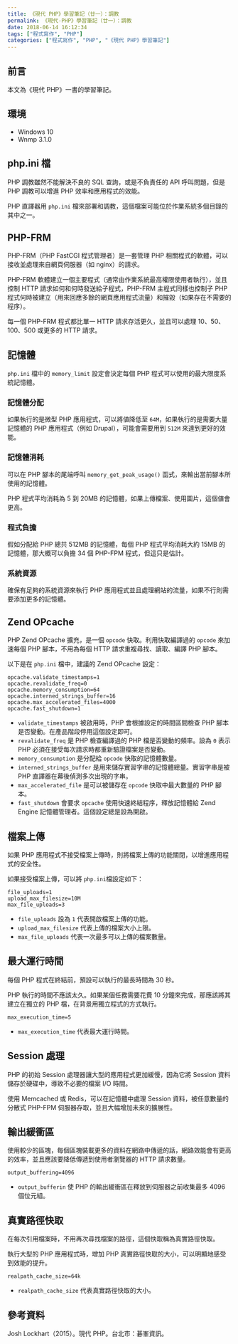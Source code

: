 ```yaml
---
title: 《現代 PHP》學習筆記（廿一）：調教
permalink: 《現代-PHP》學習筆記（廿一）：調教
date: 2018-06-14 16:12:34
tags: ["程式寫作", "PHP"]
categories: ["程式寫作", "PHP", "《現代 PHP》學習筆記"]
---
```


## 前言

本文為《現代 PHP》一書的學習筆記。

## 環境

- Windows 10
- Wnmp 3.1.0

## php.ini 檔

PHP 調教雖然不能解決不良的 SQL 查詢，或是不負責任的 API 呼叫問題，但是 PHP 調教可以增進 PHP 效率和應用程式的效能。

PHP 直譯器用 `php.ini` 檔來部署和調教，這個檔案可能位於作業系統多個目錄的其中之一。

## PHP-FRM

PHP-FRM（PHP FastCGI 程式管理者）是一套管理 PHP 相關程式的軟體，可以接收並處理來自網頁伺服器（如 nginx）的請求。

PHP-FRM 軟體建立一個主要程式（通常由作業系統最高權限使用者執行），並且控制 HTTP 請求如何和何時發送給子程式，PHP-FRM 主程式同樣也控制子 PHP 程式何時被建立（用來回應多餘的網頁應用程式流量）和摧毀（如果存在不需要的程序）。

每一個 PHP-FRM 程式都比單一 HTTP 請求存活更久，並且可以處理 10、50、100、500 或更多的 HTTP 請求。

## 記憶體

`php.ini` 檔中的 `memory_limit` 設定會決定每個 PHP 程式可以使用的最大限度系統記憶體。

### 記憶體分配

如果執行的是微型 PHP 應用程式，可以將値降低至 `64M`，如果執行的是需要大量記憶體的 PHP 應用程式（例如 Drupal），可能會需要用到 `512M` 來達到更好的效能。

### 記憶體消耗

可以在 PHP 腳本的尾端呼叫 `memory_get_peak_usage()` 函式，來輸出當前腳本所使用的記憶體。

PHP 程式平均消耗為 5 到 20MB 的記憶體，如果上傳檔案、使用圖片，這個値會更高。

### 程式負擔

假如分配給 PHP 總共 512MB 的記憶體，每個 PHP 程式平均消耗大約 15MB 的記憶體，那大概可以負擔 34 個 PHP-FPM 程式，但這只是估計。

### 系統資源

確保有足夠的系統資源來執行 PHP 應用程式並且處理網站的流量，如果不行則需要添加更多的記憶體。

## Zend OPcache

PHP Zend OPcache 擴充，是一個 `opcode` 快取。利用快取編譯過的 `opcode` 來加速每個 PHP 腳本，不用為每個 HTTP 請求重複尋找、讀取、編譯 PHP 腳本。

以下是在 `php.ini` 檔中，建議的 Zend OPcache 設定：

```ENV
opcache.validate_timestamps=1
opcache.revalidate_freq=0
opcache.memory_consumption=64
opcache.interned_strings_buffer=16
opcache.max_accelerated_files=4000
opcache.fast_shutdown=1
```

- `validate_timestamps` 被啟用時，PHP 會根據設定的時間區間檢查 PHP 腳本是否變動。在產品階段停用這個設定即可。
- `revalidate_freq` 是 PHP 檢查編譯過的 PHP 檔是否變動的頻率。設為 `0` 表示 PHP 必須在接受每次請求時都重新驗證檔案是否變動。
- `memory_consumption` 是分配給 `opcode` 快取的記憶體數量。
- `interned_strings_buffer` 是用來儲存實習字串的記憶體總量。實習字串是被 PHP 直譯器在幕後偵測多次出現的字串。
- `max_accelerated_file` 是可以被儲存在 `opcode` 快取中最大數量的 PHP 腳本。
- `fast_shutdown` 會要求 `opcache` 使用快速終結程序，釋放記憶體給 Zend Engine 記憶體管理者。這個設定總是設為開啟。

## 檔案上傳

如果 PHP 應用程式不接受檔案上傳時，則將檔案上傳的功能關閉，以增進應用程式的安全性。

如果接受檔案上傳，可以將 `php.ini`檔設定如下：

```ENV
file_uploads=1
upload_max_filesize=10M
max_file_uploads=3
```

- `file_uploads` 設為 `1` 代表開啟檔案上傳的功能。
- `upload_max_filesize` 代表上傳的檔案大小上限。
- `max_file_uploads` 代表一次最多可以上傳的檔案數量。

## 最大運行時間

每個 PHP 程式在終結前，預設可以執行的最長時間為 30 秒。

PHP 執行的時間不應該太久。如果某個任務需要花費 10 分鐘來完成，那應該將其建立在獨立的 PHP 檔，在背景用獨立程式的方式執行。

```ENV
max_execution_time=5
```

- `max_execution_time` 代表最大運行時間。

## Session 處理

PHP 的初始 Session 處理器讓大型的應用程式更加緩慢，因為它將 Session 資料儲存於硬碟中，導致不必要的檔案 I/O 時間。

使用 Memcached 或 Redis，可以在記憶體中處理 Session 資料，被任意數量的分散式 PHP-FPM 伺服器存取，並且大幅增加未來的擴展性。

## 輸出緩衝區

使用較少的區塊，每個區塊裝載更多的資料在網路中傳遞的話，網路效能會有更高的效率，並且應該要降低傳遞到使用者瀏覽器的 HTTP 請求數量。

```ENV
output_buffering=4096
```

- `output_bufferin` 使 PHP 的輸出緩衝區在釋放到伺服器之前收集最多 4096 個位元組。

## 真實路徑快取

在每次引用檔案時，不用再次尋找檔案的路徑，這個快取稱為真實路徑快取。

執行大型的 PHP 應用程式時，增加 PHP 真實路徑快取的大小，可以明顯地感受到效能的提升。

```ENV
realpath_cache_size=64k
```

- `realpath_cache_size` 代表真實路徑快取的大小。

## 參考資料

Josh Lockhart（2015）。現代 PHP。台北市：碁峯資訊。
